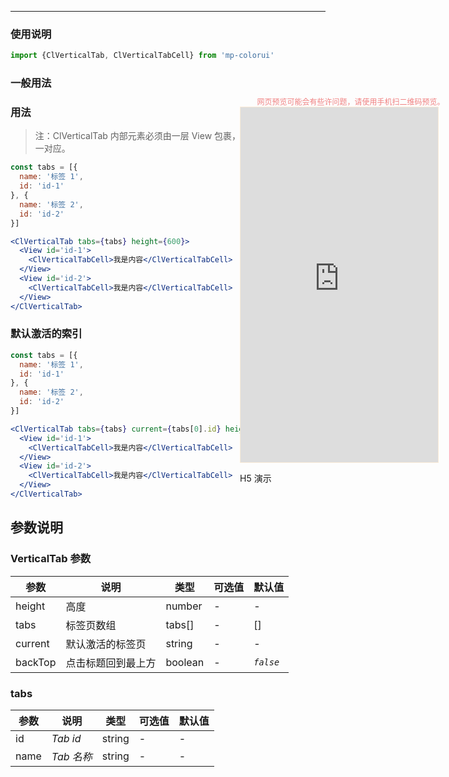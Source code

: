 ****

### 使用说明

```jsx
import {ClVerticalTab, ClVerticalTabCell} from 'mp-colorui'
```



### 一般用法

### 用法
> 注：ClVerticalTab 内部元素必须由一层 View 包裹，且 id 必须和 tabs 一一对应。

```jsx
const tabs = [{
  name: '标签 1',
  id: 'id-1'
}, {
  name: '标签 2',
  id: 'id-2'
}]

<ClVerticalTab tabs={tabs} height={600}>
  <View id='id-1'>
    <ClVerticalTabCell>我是内容</ClVerticalTabCell>
  </View>
  <View id='id-2'>
    <ClVerticalTabCell>我是内容</ClVerticalTabCell>
  </View>
</ClVerticalTab>
```

### 默认激活的索引

```jsx
const tabs = [{
  name: '标签 1',
  id: 'id-1'
}, {
  name: '标签 2',
  id: 'id-2'
}]

<ClVerticalTab tabs={tabs} current={tabs[0].id} height={600}>
  <View id='id-1'>
    <ClVerticalTabCell>我是内容</ClVerticalTabCell>
  </View>
  <View id='id-2'>
    <ClVerticalTabCell>我是内容</ClVerticalTabCell>
  </View>
</ClVerticalTab>
```

## 参数说明

### VerticalTab 参数

| 参数    | 说明               | 类型    | 可选值 | 默认值    |
| ------- | ------------------ | ------- | ------ | --------- |
| height  | 高度               | number  | -      | -         |
| tabs    | 标签页数组         | tabs[]  | -      | []        |
| current | 默认激活的标签页   | string  | -      | -         |
| backTop | 点击标题回到最上方 | boolean | -      | *`false`* |



### tabs

| 参数 | 说明       | 类型   | 可选值 | 默认值 |
| ---- | ---------- | ------ | ------ | ------ |
| id   | *Tab id*   | string | -      | -      |
| name | *Tab 名称* | string | -      | -      |

<div style="position: fixed; right:10px; top: 5%">
<div style="width: 355px; display: flex; flex-wrap: wrap; justify-content: center; align-items: center; font-size: 12px; color: lightcoral">网页预览可能会有些许问题，请使用手机扫二维码预览。</div>
<iframe style="border: 1px solid antiquewhite" src="https://yinliangdream.github.io/mp-colorui-h5-demo/#/pages/components/verticalTab/index" height="568" width="316"></iframe>
<div>
		<p>H5 演示</p>
		<div id='qrcode'></div>
	</div>
</div>

<script>
	new Vue({
		el: '#main',
		mounted() {
			setTimeout(() => {
				const id = document.getElementById("qrcode");
				new QRCode(id, {
					text: "https://yinliangdream.github.io/mp-colorui-h5-demo/#/pages/components/verticalTab/index",
					width: 128,
					height: 128,
					colorDark : "#000000",
					colorLight : "#ffffff",
					correctLevel : QRCode.CorrectLevel.H
				});
			});
		}
	})
</script>
